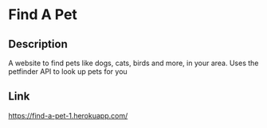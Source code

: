 # Find A Pet
## Description
A website to find pets like dogs, cats, birds and more, in your area. Uses the petfinder API to look up pets for you 
## Link
https://find-a-pet-1.herokuapp.com/
